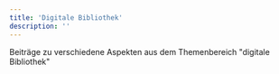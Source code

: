 ```yaml
---
title: 'Digitale Bibliothek'
description: ''
---
```


Beiträge zu verschiedene Aspekten aus dem Themenbereich "digitale Bibliothek"
